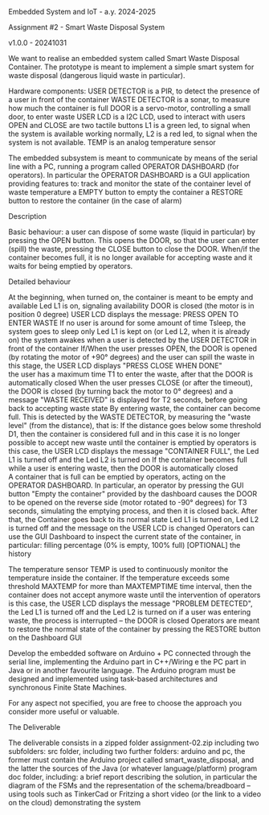 Embedded System and IoT  - a.y. 2024-2025

Assignment #2 - Smart Waste Disposal System 

v1.0.0 - 20241031

We want to realise an embedded system called Smart Waste Disposal Container. The prototype  is meant to implement a simple smart system for waste disposal (dangerous liquid waste in particular). 
















Hardware components:
USER DETECTOR is a PIR, to detect the presence of a user in front of the container
WASTE DETECTOR is a sonar, to measure how much the container is full
DOOR is a servo-motor, controlling a small door, to enter waste
USER LCD is a I2C LCD, used to interact with users
OPEN and CLOSE are two tactile buttons
L1 is a green led, to signal when the system is available working normally, L2 is a red led, to signal when the system is not available.
TEMP is an analog temperature sensor 

The embedded subsystem is meant to communicate by means of the serial line with a PC, running a program called OPERATOR DASHBOARD (for operators). In particular the OPERATOR DASHBOARD is  a GUI application providing features to:
track and monitor the state of the container 
level of waste
temperature
a EMPTY button to empty the container
a RESTORE button to restore the container (in the case of alarm)


Description 

Basic behaviour: a user can dispose of some waste (liquid in particular) by pressing the OPEN button. This opens the DOOR, so that the user can enter (spill) the waste, pressing the CLOSE button to close the DOOR.  When/if the container becomes full, it is no longer available for accepting waste and it waits for being emptied by operators. 

Detailed behaviour

At the beginning, when turned on, the container is meant to be empty and available
Led L1 is on, signaling availability
DOOR is closed (the motor is in position 0 degree)
USER LCD displays the message: PRESS OPEN TO ENTER WASTE
If no user is around for some amount of time Tsleep, the system goes to sleep 
only Led L1 is kept on (or Led L2, when it is already on)
the system awakes when a user is detected by the USER DETECTOR in front of the container
If/When the user presses OPEN, the DOOR is opened (by rotating the motor of +90° degrees) and the user can spill the waste
in this stage, the USER LCD displays "PRESS CLOSE WHEN DONE"  
the user has a maximum time T1 to enter the waste, after that the DOOR is automatically closed
When the user presses CLOSE (or after the timeout), the DOOR is closed (by turning back the motor to 0° degrees) and a message "WASTE RECEIVED" is displayed for T2 seconds, before going back to accepting waste state 
By entering waste, the container can become full. This is detected by the WASTE DETECTOR, by measuring the "waste level" (from the distance), that is: If the distance goes below some threshold D1, then the container is considered full and in this case it is no longer possible to accept new waste until the container is emptied by operators
is this case, the USER LCD displays  the message "CONTAINER FULL", the Led L1 is turned off and the Led L2 is turned on
If the container becomes full while a user is entering waste, then the DOOR is automatically closed  
A container that is full can be emptied by operators, acting on the OPERATOR DASHBOARD. In particular, an operator by pressing the GUI button "Empty the container" provided by the dashboard causes the DOOR to be opened on the reverse side (motor rotated to -90° degrees) for T3 seconds, simulating the emptying process, and then it is closed back. After that, the Container goes back to its normal state 
Led L1 is turned on, Led L2 is turned off and the message on the USER LCD is changed
Operators can use the GUI Dashboard to inspect the current state of the container, in particular:
filling percentage (0% is empty, 100% full)
[OPTIONAL] the history 

The temperature sensor TEMP is used to continuously monitor the temperature inside the container. If the temperature exceeds some threshold MAXTEMP for more than MAXTEMPTIME time interval, then the container does not accept anymore waste until the intervention of operators
is this case, the USER LCD displays  the message "PROBLEM DETECTED", the Led L1 is turned off and the Led L2 is turned on
if a user was entering waste, the process is interrupted – the DOOR is closed
Operators are meant to restore the normal state of the container by pressing the RESTORE button on the Dashboard GUI



Develop the embedded software on Arduino + PC connected through the serial line, implementing the Arduino part in C++/Wiring e the PC part in Java or in another favourite language.  The Arduino program must be designed and implemented using task-based architectures and synchronous Finite State Machines.

For any aspect not specified, you are free to choose the approach you consider more useful or valuable.

The Deliverable

The deliverable consists in a zipped folder assignment-02.zip including two subfolders:
src folder, including 
two further folders: arduino and pc, the former must contain the Arduino project called smart_waste_disposal, and the latter the sources of the Java (or whatever language/platform) program
doc folder, including: 
a brief report describing the solution, in particular the diagram of the FSMs and the  representation of the schema/breadboard – using tools such as TinkerCad or Fritzing 
a short video (or the link to a video on the cloud) demonstrating the system

